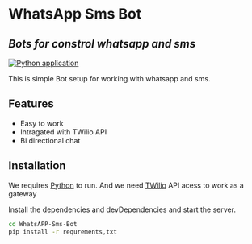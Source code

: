 # WhatsApp Sms Bot
## _Bots for constrol whatsapp and sms_


[![Python application](https://github.com/Randikaviraj/WhatsAPP-Sms-Bot/actions/workflows/python-app.yml/badge.svg)](https://github.com/Randikaviraj/WhatsAPP-Sms-Bot/actions/workflows/python-app.yml)

This is simple Bot setup for working with whatsapp and sms.

## Features

- Easy to work
- Intragated with TWilio API
- Bi directional chat






## Installation

We requires [Python](https://www.python.org/)  to run.
And we need [TWilio](https://www.twilio.com/docs/whatsapp/) API acess to work as a gateway

Install the dependencies and devDependencies and start the server.

```sh
cd WhatsAPP-Sms-Bot
pip install -r requrements,txt

```

